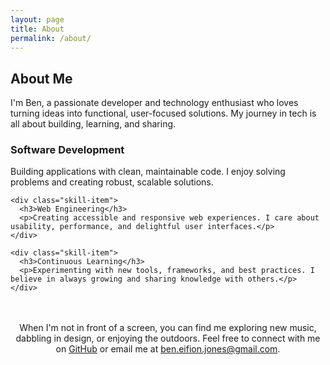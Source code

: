 ```yaml
---
layout: page
title: About
permalink: /about/
---
```

<section class="home-section intro-section reveal">
  <h2>About Me</h2>
  <p class="about-intro">I'm Ben, a passionate developer and technology enthusiast who loves turning ideas into functional, user-focused solutions. My journey in tech is all about building, learning, and sharing.</p>
  
  <div class="skills-grid">
    <div class="skill-item">
      <h3>Software Development</h3>
      <p>Building applications with clean, maintainable code. I enjoy solving problems and creating robust, scalable solutions.</p>
    </div>
    
    <div class="skill-item">
      <h3>Web Engineering</h3>
      <p>Creating accessible and responsive web experiences. I care about usability, performance, and delightful user interfaces.</p>
    </div>
    
    <div class="skill-item">
      <h3>Continuous Learning</h3>
      <p>Experimenting with new tools, frameworks, and best practices. I believe in always growing and sharing knowledge with others.</p>
    </div>
  </div>
  
  <p style="margin-top:3rem;text-align:center;max-width:700px;margin-left:auto;margin-right:auto;">When I'm not in front of a screen, you can find me exploring new music, dabbling in design, or enjoying the outdoors. Feel free to connect with me on <a href="https://github.com/beneii" target="_blank">GitHub</a> or email me at <a href="mailto:ben.eifion.jones@gmail.com">ben.eifion.jones@gmail.com</a>.</p>
</section> 